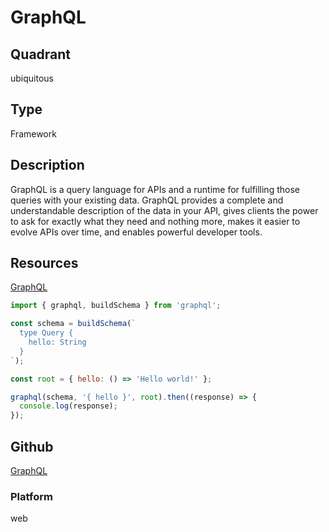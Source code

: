 # GraphQL

## Quadrant
ubiquitous

## Type
Framework

## Description
GraphQL is a query language for APIs and a runtime for fulfilling those queries with your existing data. GraphQL provides a complete and understandable description of the data in your API, gives clients the power to ask for exactly what they need and nothing more, makes it easier to evolve APIs over time, and enables powerful developer tools.

## Resources
[GraphQL](https://graphql.org)

``` js
import { graphql, buildSchema } from 'graphql';

const schema = buildSchema(`
  type Query {
    hello: String
  }
`);

const root = { hello: () => 'Hello world!' };

graphql(schema, '{ hello }', root).then((response) => {
  console.log(response);
});

```

## Github
[GraphQL](https://github.com/graphql/graphql-js)

### Platform
web
